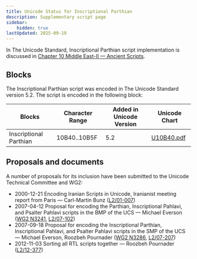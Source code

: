 ```yaml
---
title: Unicode Status for Inscriptional Parthian
description: Supplementary script page
sidebar:
    hidden: true
lastUpdated: 2025-09-19
---
```


In The Unicode Standard, Inscriptional Parthian script implementation is discussed in [Chapter 10 Middle East-II — Ancient Scripts](https://www.unicode.org/versions/latest/core-spec/chapter-10/#G28759).

## Blocks

The Inscriptional Parthian script was encoded in The Unicode Standard version 5.2. The script is encoded in the following block:

| Blocks  |  Character Range  |  Added in Unicode Version  |  Unicode Chart  |
| ------- | ----------------- | -------------------------- | --------------- |
| Inscriptional Parthian  |  10B40..10B5F  |  5.2  |  [U10B40.pdf](http://www.unicode.org/charts/PDF/U10B40.pdf)  |

## Proposals and documents

A number of proposals for its inclusion have been submitted to the Unicode Technical Committee and WG2:
- 2000-12-21 Encoding Iranian Scripts in Unicode, Iranianist meeting report from Paris — Carl-Martin Bunz ([L2/01-007](http://www.unicode.org/cgi-bin/GetMatchingDocs.pl?L2/01-007))
- 2007-04-12 Proposal for encoding the Parthian, Inscriptional Pahlavi, and Psalter Pahlavi scripts in the BMP of the UCS — Michael Everson ([WG2 N3241](https://www.unicode.org/wg2/docs/n3241.pdf), [L2/07-102](http://www.unicode.org/cgi-bin/GetMatchingDocs.pl?L2/07-102))
- 2007-09-18 Proposal for encoding the Inscriptional Parthian, Inscriptional Pahlavi, and Psalter Pahlavi scripts in the SMP of the UCS — Michael Everson, Roozbeh Pournader ([WG2 N3286](https://www.unicode.org/wg2/docs/n3286.pdf), [L2/07-207](http://www.unicode.org/cgi-bin/GetMatchingDocs.pl?L2/07-207))
- 2012-11-03 Sorting all RTL scripts together — Roozbeh Pournader ([L2/12-377](http://www.unicode.org/cgi-bin/GetMatchingDocs.pl?L2/12-377))

